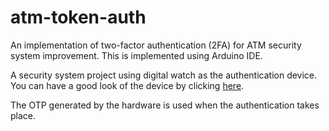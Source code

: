 # atm-token-auth
An implementation of two-factor authentication (2FA) for ATM security system improvement. This is implemented using Arduino IDE.

A security system project using digital watch as the authentication device. You can have a good look of the device by clicking [here](https://github.com/bennysiahaan/atm-token-auth/img).

The OTP generated by the hardware is used when the authentication takes place.

